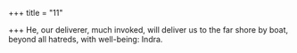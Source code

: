 +++
title = "11"

+++
He, our deliverer, much invoked, will deliver us to the far shore by boat, beyond all hatreds, with well-being: Indra.
